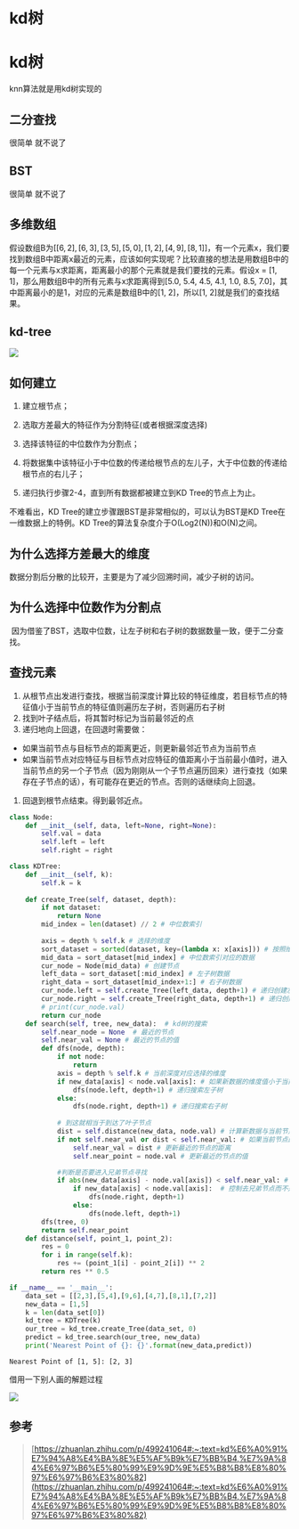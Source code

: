 # kd树



# kd树

knn算法就是用kd树实现的


## 二分查找

很简单 就不说了

## BST

很简单 就不说了

## 多维数组
假设数组B为$[[6, 2], [6, 3], [3, 5], [5, 0], [1, 2], [4, 9], [8, 1]]$，有一个元素x，我们要找到数组B中距离x最近的元素，应该如何实现呢？比较直接的想法是用数组B中的每一个元素与x求距离，距离最小的那个元素就是我们要找的元素。假设x = [1, 1]，那么用数组B中的所有元素与x求距离得到[5.0, 5.4, 4.5, 4.1, 1.0, 8.5, 7.0]，其中距离最小的是1，对应的元素是数组B中的[1, 2]，所以[1, 2]就是我们的查找结果。

## kd-tree
![](image/Pasted%20image%2020220908150349.png)

## 如何建立

1. 建立根节点；

2. 选取方差最大的特征作为分割特征(或者根据深度选择)

3. 选择该特征的中位数作为分割点；

4. 将数据集中该特征小于中位数的传递给根节点的左儿子，大于中位数的传递给根节点的右儿子；

5. 递归执行步骤2-4，直到所有数据都被建立到KD Tree的节点上为止。

不难看出，KD Tree的建立步骤跟BST是非常相似的，可以认为BST是KD Tree在一维数据上的特例。KD Tree的算法复杂度介于O(Log2(N))和O(N)之间。

## 为什么选择方差最大的维度

数据分割后分散的比较开，主要是为了减少回溯时间，减少子树的访问。

## 为什么选择中位数作为分割点

 因为借鉴了BST，选取中位数，让左子树和右子树的数据数量一致，便于二分查找。

## 查找元素
1.  从根节点出发进行查找，根据当前深度计算比较的特征维度，若目标节点的特征值小于当前节点的特征值则遍历左子树，否则遍历右子树
2.  找到叶子结点后，将其暂时标记为当前最邻近的点
3.  递归地向上回退，在回退时需要做：

-   如果当前节点与目标节点的距离更近，则更新最邻近节点为当前节点
-   如果当前节点对应特征与目标节点对应特征的值距离小于当前最小值时，进入当前节点的另一个子节点（因为刚刚从一个子节点遍历回来）进行查找（如果存在子节点的话），有可能存在更近的节点。否则的话继续向上回退。

1.  回退到根节点结束。得到最邻近点。

```python
class Node:
    def __init__(self, data, left=None, right=None):
        self.val = data
        self.left = left
        self.right = right

class KDTree:
    def __init__(self, k):
        self.k = k
    
    def create_Tree(self, dataset, depth):
        if not dataset:
            return None
        mid_index = len(dataset) // 2 # 中位数索引
        
        axis = depth % self.k # 选择的维度
        sort_dataset = sorted(dataset, key=(lambda x: x[axis])) # 按照维度排序
        mid_data = sort_dataset[mid_index] # 中位数索引对应的数据
        cur_node = Node(mid_data) # 创建节点 
        left_data = sort_dataset[:mid_index] # 左子树数据
        right_data = sort_dataset[mid_index+1:] # 右子树数据
        cur_node.left = self.create_Tree(left_data, depth+1) # 递归创建左子树
        cur_node.right = self.create_Tree(right_data, depth+1) # 递归创建右子树
        # print(cur_node.val)
        return cur_node
    def search(self, tree, new_data):  # kd树的搜索
        self.near_node = None  # 最近的节点
        self.near_val = None # 最近的节点的值
        def dfs(node, depth):
            if not node:
                return 
            axis = depth % self.k # 当前深度对应选择的维度
            if new_data[axis] < node.val[axis]: # 如果新数据的维度值小于当前节点的维度值
                dfs(node.left, depth+1) # 递归搜索左子树
            else:
                dfs(node.right, depth+1) # 递归搜索右子树
            
            # 到这就相当于到达了叶子节点 
            dist = self.distance(new_data, node.val) # 计算新数据与当前节点的距离
            if not self.near_val or dist < self.near_val: # 如果当前节点的距离小于最近的节点的距离
                self.near_val = dist # 更新最近的节点的距离
                self.near_point = node.val # 更新最近的节点的值

            #判断是否要进入兄弟节点寻找
            if abs(new_data[axis] - node.val[axis]) < self.near_val: # 如果新数据的维度值与当前节点的维度值的差值小于最近的节点的距离，说明兄弟节点区域有可能存在更接近的值。
                if new_data[axis] < node.val[axis]:  # 控制去兄弟节点而不是刚刚回溯来的节点。 
                    dfs(node.right, depth+1)
                else:
                    dfs(node.left, depth+1)
        dfs(tree, 0) 
        return self.near_point
    def distance(self, point_1, point_2):
        res = 0
        for i in range(self.k):
            res += (point_1[i] - point_2[i]) ** 2
        return res ** 0.5

if __name__ == '__main__':
    data_set = [[2,3],[5,4],[9,6],[4,7],[8,1],[7,2]]
    new_data = [1,5]
    k = len(data_set[0])
    kd_tree = KDTree(k)
    our_tree = kd_tree.create_Tree(data_set, 0)
    predict = kd_tree.search(our_tree, new_data)
    print('Nearest Point of {}: {}'.format(new_data,predict))
```

```
Nearest Point of [1, 5]: [2, 3]
```

借用一下别人画的解题过程

![](image/Pasted%20image%2020220909235200.png)
## 参考

>[https://zhuanlan.zhihu.com/p/499241064#:~:text=kd%E6%A0%91%E7%94%A8%E4%BA%8E%E5%AF%B9k%E7%BB%B4,%E7%9A%84%E6%97%B6%E5%80%99%E9%9D%9E%E5%B8%B8%E8%80%97%E6%97%B6%E3%80%82](https://zhuanlan.zhihu.com/p/499241064#:~:text=kd%E6%A0%91%E7%94%A8%E4%BA%8E%E5%AF%B9k%E7%BB%B4,%E7%9A%84%E6%97%B6%E5%80%99%E9%9D%9E%E5%B8%B8%E8%80%97%E6%97%B6%E3%80%82)
